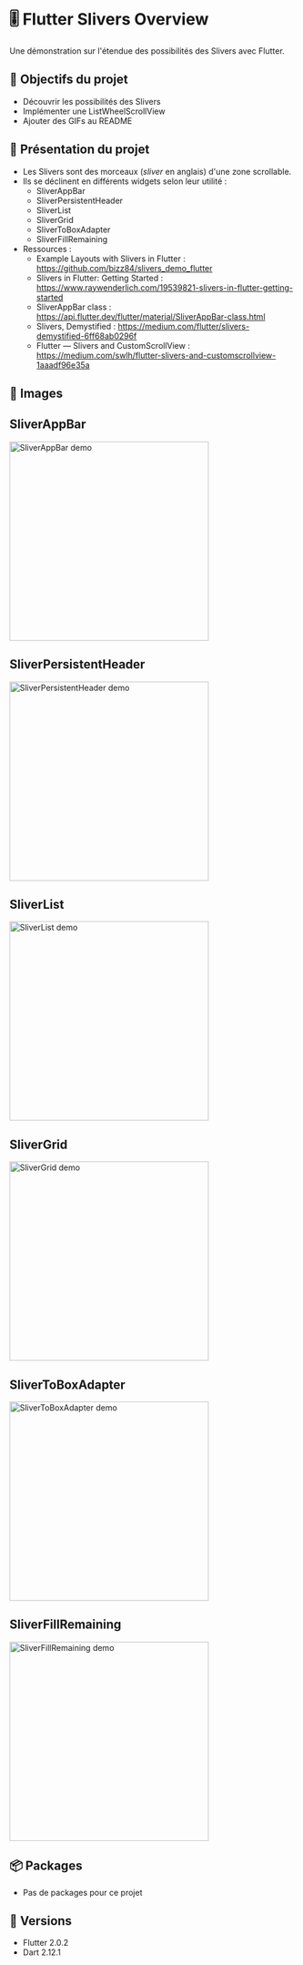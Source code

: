# :level_slider: Flutter Slivers Overview

Une démonstration sur l'étendue des possibilités des Slivers avec Flutter.

## :rocket: Objectifs du projet

* Découvrir les possibilités des Slivers
* Implémenter une ListWheelScrollView
* Ajouter des GIFs au README

## :dart: Présentation du projet

* Les Slivers sont des morceaux (*sliver* en anglais) d'une zone scrollable.
* Ils se déclinent en différents widgets selon leur utilité :   
   * SliverAppBar
   * SliverPersistentHeader
   * SliverList
   * SliverGrid
   * SliverToBoxAdapter
   * SliverFillRemaining
* Ressources :   
   * Example Layouts with Slivers in Flutter : https://github.com/bizz84/slivers_demo_flutter
   * Slivers in Flutter: Getting Started : https://www.raywenderlich.com/19539821-slivers-in-flutter-getting-started
   * SliverAppBar class : https://api.flutter.dev/flutter/material/SliverAppBar-class.html
   * Slivers, Demystified : https://medium.com/flutter/slivers-demystified-6ff68ab0296f
   * Flutter — Slivers and CustomScrollView : https://medium.com/swlh/flutter-slivers-and-customscrollview-1aaadf96e35a

## :iphone: Images

SliverAppBar
-------------
<img width="350" alt="SliverAppBar demo" src="https://user-images.githubusercontent.com/41048008/111867775-7f4f9400-8976-11eb-8faa-5f8dd574476b.gif">

SliverPersistentHeader
-------------
<img width="350" alt="SliverPersistentHeader demo" src="https://user-images.githubusercontent.com/41048008/111868089-2c76dc00-8978-11eb-90f9-b8a140e837f7.gif">

SliverList
-------------
<img width="350" alt="SliverList demo" src="https://user-images.githubusercontent.com/41048008/111868207-ec642900-8978-11eb-951e-6e6632f1e9e5.gif">

SliverGrid
 -------------
<img width="350" alt="SliverGrid demo" src="https://user-images.githubusercontent.com/41048008/111868295-6f857f00-8979-11eb-95de-58246d248ae8.gif">

SliverToBoxAdapter
-------------
<img width="350" alt="SliverToBoxAdapter demo" src="https://user-images.githubusercontent.com/41048008/111868337-aa87b280-8979-11eb-8df2-d4087a74700b.gif"> 

SliverFillRemaining
-------------
<img width="350" alt="SliverFillRemaining demo" src="https://user-images.githubusercontent.com/41048008/111868456-37cb0700-897a-11eb-9f5b-86315e39f188.gif">


## :package: Packages

* Pas de packages pour ce projet

## :pushpin: Versions

* Flutter 2.0.2
* Dart 2.12.1

